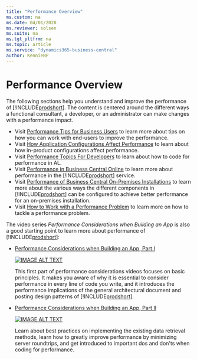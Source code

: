 ```yaml
---
title: "Performance Overview"
ms.custom: na
ms.date: 04/01/2020
ms.reviewer: solsen
ms.suite: na
ms.tgt_pltfrm: na
ms.topic: article
ms.service: "dynamics365-business-central"
author: KennieNP
---
```


# Performance Overview

The following sections help you understand and improve the performance of [!INCLUDE[prodshort](../developer/includes/prodshort.md)]. The content is centered around the different ways a functional consultant, a developer, or an administrator can make changes with a performance impact.

- Visit [Performance Tips for Business Users](performance-users.md) to learn more about tips on how you can work with end-users to improve the performance.
- Visit [How Application Configurations Affect Performance](performance-application.md) to learn about how in-product configurations affect performance.
- Visit [Performance Topics For Developers](performance-developer.md) to learn about how to code for performance in AL.
- Visit [Performance in Business Central Online](performance-online.md) to learn more about performance in the [!INCLUDE[prodshort](../developer/includes/prodshort.md)] service.
- Visit [Performance of Business Central On-Premises Installations](performance-onprem.md) to learn more about the various ways the different components in [!INCLUDE[prodshort](../developer/includes/prodshort.md)] can be configured to achieve better performance for an on-premises installation.
- Visit [How to Work with a Performance Problem](performance-work-perf-problem.md) to learn more on how to tackle a performance problem.


The video series *Performance Considerations when Building an App* is also a good starting point to learn more about performance of [!INCLUDE[prodshort](../developer/includes/prodshort.md)]:

- [Performance Considerations when Building an App, Part I](https://www.youtube.com/watch?v=MooYL05V11Y)  

  [![IMAGE ALT TEXT](http://img.youtube.com/vi/MooYL05V11Y/0.jpg)](https://www.youtube.com/watch?v=MooYL05V11Y "Performance Considerations when Building an App Part I")

  This first part of performance considerations videos focuses on basic principles. It makes you aware of why it is essential to consider performance in every line of code you write, and it introduces the performance implications of the general architectural document and posting design patterns of [!INCLUDE[prodshort](../developer/includes/prodshort.md)].
  
- [Performance Considerations when Building an App, Part II](https://www.youtube.com/watch?v=VN7V4GyULtY)  

  [![IMAGE ALT TEXT](http://img.youtube.com/vi/VN7V4GyULtY/0.jpg)](https://www.youtube.com/watch?v=VN7V4GyULtY "Performance Considerations when Building an App Part II")

  Learn about best practices on implementing the existing data retrieval methods, learn how to greatly improve performance by minimizing server roundtrips, and get introduced to important dos and don'ts when coding for performance.
  
